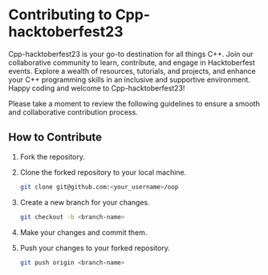 # Contributing to Cpp-hacktoberfest23

Cpp-hacktoberfest23 is your go-to destination for all things C++. Join our collaborative community to learn, contribute, and engage in Hacktoberfest events. Explore a wealth of resources, tutorials, and projects, and enhance your C++ programming skills in an inclusive and supportive environment. Happy coding and welcome to Cpp-hacktoberfest23!

Please take a moment to review the following guidelines to ensure a smooth and collaborative contribution process.

## How to Contribute

1. Fork the repository.

2. Clone the forked repository to your local machine.

    ```bash
    git clone git@github.com:<your_username>/oop
    ```

3.  Create a new branch for your changes.

    ```bash
    git checkout -b <branch-name>
    ```
4.  Make your changes and commit them.

5.  Push your changes to your forked repository.
    ```bash
    git push origin <branch-name>
    ```